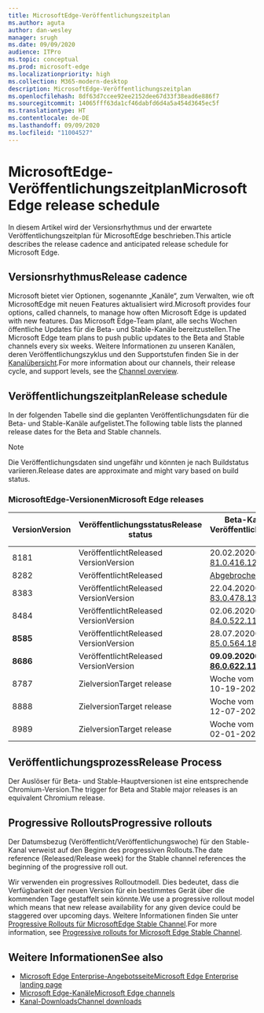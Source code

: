 ```yaml
---
title: MicrosoftEdge-Veröffentlichungszeitplan
ms.author: aguta
author: dan-wesley
manager: srugh
ms.date: 09/09/2020
audience: ITPro
ms.topic: conceptual
ms.prod: microsoft-edge
ms.localizationpriority: high
ms.collection: M365-modern-desktop
description: MicrosoftEdge-Veröffentlichungszeitplan
ms.openlocfilehash: 8df63d7ccee92ee2152dee67d33f38ead6e886f7
ms.sourcegitcommit: 14065fff63da1cf46dabfd6d4a5a454d3645ec5f
ms.translationtype: HT
ms.contentlocale: de-DE
ms.lasthandoff: 09/09/2020
ms.locfileid: "11004527"
---
```

# <span data-ttu-id="0e61f-103">MicrosoftEdge-Veröffentlichungszeitplan</span><span class="sxs-lookup"><span data-stu-id="0e61f-103">Microsoft Edge release schedule</span></span>

<span data-ttu-id="0e61f-104">In diesem Artikel wird der Versionsrhythmus und der erwartete Veröffentlichungszeitplan für MicrosoftEdge beschrieben.</span><span class="sxs-lookup"><span data-stu-id="0e61f-104">This article describes the release cadence and anticipated release schedule for Microsoft Edge.</span></span>

## <span data-ttu-id="0e61f-105">Versionsrhythmus</span><span class="sxs-lookup"><span data-stu-id="0e61f-105">Release cadence</span></span>

<span data-ttu-id="0e61f-106">Microsoft bietet vier Optionen, sogenannte „Kanäle“, zum Verwalten, wie oft MicrosoftEdge mit neuen Features aktualisiert wird.</span><span class="sxs-lookup"><span data-stu-id="0e61f-106">Microsoft provides four options, called channels, to manage how often Microsoft Edge is updated with new features.</span></span> <span data-ttu-id="0e61f-107">Das Microsoft Edge-Team plant, alle sechs Wochen öffentliche Updates für die Beta- und Stable-Kanäle bereitzustellen.</span><span class="sxs-lookup"><span data-stu-id="0e61f-107">The Microsoft Edge team plans to push public updates to the Beta and Stable channels every six weeks.</span></span> <span data-ttu-id="0e61f-108">Weitere Informationen zu unseren Kanälen, deren Veröffentlichungszyklus und den Supportstufen finden Sie in der [Kanalübersicht](https://docs.microsoft.com/DeployEdge/microsoft-edge-channels#channel-overview).</span><span class="sxs-lookup"><span data-stu-id="0e61f-108">For more information about our channels, their release cycle, and support levels, see the [Channel overview](https://docs.microsoft.com/DeployEdge/microsoft-edge-channels#channel-overview).</span></span>

## <span data-ttu-id="0e61f-109">Veröffentlichungszeitplan</span><span class="sxs-lookup"><span data-stu-id="0e61f-109">Release schedule</span></span>

<span data-ttu-id="0e61f-110">In der folgenden Tabelle sind die geplanten Veröffentlichungsdaten für die Beta- und Stable-Kanäle aufgelistet.</span><span class="sxs-lookup"><span data-stu-id="0e61f-110">The following table lists the planned release dates for the Beta and Stable channels.</span></span>

> [!NOTE]
> <span data-ttu-id="0e61f-111">Die Veröffentlichungsdaten sind ungefähr und könnten je nach Buildstatus variieren.</span><span class="sxs-lookup"><span data-stu-id="0e61f-111">Release dates are approximate and might vary based on build status.</span></span>

### <span data-ttu-id="0e61f-112">MicrosoftEdge-Versionen</span><span class="sxs-lookup"><span data-stu-id="0e61f-112">Microsoft Edge releases</span></span>

| <span data-ttu-id="0e61f-113">Version</span><span class="sxs-lookup"><span data-stu-id="0e61f-113">Version</span></span> | <span data-ttu-id="0e61f-114">Veröffentlichungsstatus</span><span class="sxs-lookup"><span data-stu-id="0e61f-114">Release status</span></span> | <span data-ttu-id="0e61f-115">Beta-Kanal</span><span class="sxs-lookup"><span data-stu-id="0e61f-115">Beta Channel</span></span><br><span data-ttu-id="0e61f-116">Veröffentlichungswoche</span><span class="sxs-lookup"><span data-stu-id="0e61f-116">Release week</span></span> | <span data-ttu-id="0e61f-117">Stable-Kanal</span><span class="sxs-lookup"><span data-stu-id="0e61f-117">Stable Channel</span></span><br><span data-ttu-id="0e61f-118">Veröffentlichungswoche</span><span class="sxs-lookup"><span data-stu-id="0e61f-118">Release week</span></span> |
|---------|-----|------|--------|
| <span data-ttu-id="0e61f-119">81</span><span class="sxs-lookup"><span data-stu-id="0e61f-119">81</span></span> | <span data-ttu-id="0e61f-120">Veröffentlicht</span><span class="sxs-lookup"><span data-stu-id="0e61f-120">Released</span></span><br><span data-ttu-id="0e61f-121">Version</span><span class="sxs-lookup"><span data-stu-id="0e61f-121">Version</span></span> | <span data-ttu-id="0e61f-122">20.02.2020</span><span class="sxs-lookup"><span data-stu-id="0e61f-122">02-20-2020</span></span><br>[<span data-ttu-id="0e61f-123">81.0.416.12</span><span class="sxs-lookup"><span data-stu-id="0e61f-123">81.0.416.12</span></span>](https://docs.microsoft.com/DeployEdge/microsoft-edge-relnote-beta-channel#version-81041612-february-20) | <span data-ttu-id="0e61f-124">13.04.2020</span><span class="sxs-lookup"><span data-stu-id="0e61f-124">04-13-2020</span></span><br>[<span data-ttu-id="0e61f-125">81.0.416.53</span><span class="sxs-lookup"><span data-stu-id="0e61f-125">81.0.416.53</span></span>](https://docs.microsoft.com/DeployEdge/microsoft-edge-relnote-stable-channel#version-81041653-april-13) |
| <span data-ttu-id="0e61f-126">82</span><span class="sxs-lookup"><span data-stu-id="0e61f-126">82</span></span> | <span data-ttu-id="0e61f-127">Veröffentlicht</span><span class="sxs-lookup"><span data-stu-id="0e61f-127">Released</span></span> | [<span data-ttu-id="0e61f-128">Abgebrochen</span><span class="sxs-lookup"><span data-stu-id="0e61f-128">Cancelled</span></span>](https://blogs.windows.com/msedgedev/2020/03/20/update-stable-channel-releases/) | [<span data-ttu-id="0e61f-129">Abgebrochen</span><span class="sxs-lookup"><span data-stu-id="0e61f-129">Cancelled</span></span>](https://blogs.windows.com/msedgedev/2020/03/20/update-stable-channel-releases/) |
| <span data-ttu-id="0e61f-130">83</span><span class="sxs-lookup"><span data-stu-id="0e61f-130">83</span></span> | <span data-ttu-id="0e61f-131">Veröffentlicht</span><span class="sxs-lookup"><span data-stu-id="0e61f-131">Released</span></span><br><span data-ttu-id="0e61f-132">Version</span><span class="sxs-lookup"><span data-stu-id="0e61f-132">Version</span></span> | <span data-ttu-id="0e61f-133">22.04.2020</span><span class="sxs-lookup"><span data-stu-id="0e61f-133">04-22-2020</span></span><br>[<span data-ttu-id="0e61f-134">83.0.478.13</span><span class="sxs-lookup"><span data-stu-id="0e61f-134">83.0.478.13</span></span>](https://docs.microsoft.com/DeployEdge/microsoft-edge-relnote-beta-channel#version-83047813-april-22) | <span data-ttu-id="0e61f-135">21.05.2020</span><span class="sxs-lookup"><span data-stu-id="0e61f-135">05-21-2020</span></span><br> [<span data-ttu-id="0e61f-136">83.0.478.37</span><span class="sxs-lookup"><span data-stu-id="0e61f-136">83.0.478.37</span></span>](https://docs.microsoft.com/DeployEdge/microsoft-edge-relnote-stable-channel#version-83047837-may-21) |
| <span data-ttu-id="0e61f-137">84</span><span class="sxs-lookup"><span data-stu-id="0e61f-137">84</span></span> | <span data-ttu-id="0e61f-138">Veröffentlicht</span><span class="sxs-lookup"><span data-stu-id="0e61f-138">Released</span></span><br><span data-ttu-id="0e61f-139">Version</span><span class="sxs-lookup"><span data-stu-id="0e61f-139">Version</span></span> | <span data-ttu-id="0e61f-140">02.06.2020</span><span class="sxs-lookup"><span data-stu-id="0e61f-140">06-02-2020</span></span><br>[<span data-ttu-id="0e61f-141">84.0.522.11</span><span class="sxs-lookup"><span data-stu-id="0e61f-141">84.0.522.11</span></span>](https://docs.microsoft.com/DeployEdge/microsoft-edge-relnote-beta-channel#version-84052211-june-2) | <span data-ttu-id="0e61f-142">16.07.2020</span><span class="sxs-lookup"><span data-stu-id="0e61f-142">07-16-2020</span></span><br> [<span data-ttu-id="0e61f-143">84.0.522.40</span><span class="sxs-lookup"><span data-stu-id="0e61f-143">84.0.522.40</span></span>](https://docs.microsoft.com/DeployEdge/microsoft-edge-relnote-stable-channel#version-84052240-july-16) |
| **<span data-ttu-id="0e61f-144">85</span><span class="sxs-lookup"><span data-stu-id="0e61f-144">85</span></span>** | <span data-ttu-id="0e61f-145">Veröffentlicht</span><span class="sxs-lookup"><span data-stu-id="0e61f-145">Released</span></span><br><span data-ttu-id="0e61f-146">Version</span><span class="sxs-lookup"><span data-stu-id="0e61f-146">Version</span></span> | <span data-ttu-id="0e61f-147">28.07.2020</span><span class="sxs-lookup"><span data-stu-id="0e61f-147">07-28-2020</span></span><br>[<span data-ttu-id="0e61f-148">85.0.564.18</span><span class="sxs-lookup"><span data-stu-id="0e61f-148">85.0.564.18</span></span>](https://docs.microsoft.com/DeployEdge/microsoft-edge-relnote-beta-channel#version-85056418-july-28)  | **<span data-ttu-id="0e61f-149">27.08.2020</span><span class="sxs-lookup"><span data-stu-id="0e61f-149">08-27-2020</span></span>**<br>**[<span data-ttu-id="0e61f-150">85.0.564.41</span><span class="sxs-lookup"><span data-stu-id="0e61f-150">85.0.564.41</span></span>](https://docs.microsoft.com/DeployEdge/microsoft-edge-relnote-stable-channel#version-85056441-august-27)** |
| **<span data-ttu-id="0e61f-151">86</span><span class="sxs-lookup"><span data-stu-id="0e61f-151">86</span></span>** | <span data-ttu-id="0e61f-152">Veröffentlicht</span><span class="sxs-lookup"><span data-stu-id="0e61f-152">Released</span></span><br><span data-ttu-id="0e61f-153">Version</span><span class="sxs-lookup"><span data-stu-id="0e61f-153">Version</span></span> | **<span data-ttu-id="0e61f-154">09.09.2020</span><span class="sxs-lookup"><span data-stu-id="0e61f-154">09-09-2020</span></span>**<br>**[<span data-ttu-id="0e61f-155">86.0.622.11</span><span class="sxs-lookup"><span data-stu-id="0e61f-155">86.0.622.11</span></span>](https://docs.microsoft.com/DeployEdge/microsoft-edge-relnote-beta-channel#version-86062211-september-9)** | <span data-ttu-id="0e61f-156">Woche vom 08.10.2020</span><span class="sxs-lookup"><span data-stu-id="0e61f-156">Week of 10-08-2020</span></span> |
| <span data-ttu-id="0e61f-157">87</span><span class="sxs-lookup"><span data-stu-id="0e61f-157">87</span></span> | <span data-ttu-id="0e61f-158">Zielversion</span><span class="sxs-lookup"><span data-stu-id="0e61f-158">Target release</span></span> | <span data-ttu-id="0e61f-159">Woche vom 19.10.2020</span><span class="sxs-lookup"><span data-stu-id="0e61f-159">Week of 10-19-2020</span></span> | <span data-ttu-id="0e61f-160">Woche vom 19.11.2020</span><span class="sxs-lookup"><span data-stu-id="0e61f-160">Week of 11-19-2020</span></span> |
| <span data-ttu-id="0e61f-161">88</span><span class="sxs-lookup"><span data-stu-id="0e61f-161">88</span></span> | <span data-ttu-id="0e61f-162">Zielversion</span><span class="sxs-lookup"><span data-stu-id="0e61f-162">Target release</span></span> | <span data-ttu-id="0e61f-163">Woche vom 07.12.2020</span><span class="sxs-lookup"><span data-stu-id="0e61f-163">Week of 12-07-2020</span></span> | <span data-ttu-id="0e61f-164">Woche vom 21.01.2021</span><span class="sxs-lookup"><span data-stu-id="0e61f-164">Week of 01-21-2021</span></span> |
| <span data-ttu-id="0e61f-165">89</span><span class="sxs-lookup"><span data-stu-id="0e61f-165">89</span></span> | <span data-ttu-id="0e61f-166">Zielversion</span><span class="sxs-lookup"><span data-stu-id="0e61f-166">Target release</span></span> | <span data-ttu-id="0e61f-167">Woche vom 01.02.2021</span><span class="sxs-lookup"><span data-stu-id="0e61f-167">Week of 02-01-2021</span></span> | <span data-ttu-id="0e61f-168">Woche vom 04.03.2021</span><span class="sxs-lookup"><span data-stu-id="0e61f-168">Week of 03-04-2021</span></span> |

## <span data-ttu-id="0e61f-169">Veröffentlichungsprozess</span><span class="sxs-lookup"><span data-stu-id="0e61f-169">Release Process</span></span>

<span data-ttu-id="0e61f-170">Der Auslöser für Beta- und Stable-Hauptversionen ist eine entsprechende Chromium-Version.</span><span class="sxs-lookup"><span data-stu-id="0e61f-170">The trigger for Beta and Stable major releases is an equivalent Chromium release.</span></span>

## <span data-ttu-id="0e61f-171">Progressive Rollouts</span><span class="sxs-lookup"><span data-stu-id="0e61f-171">Progressive rollouts</span></span>

<span data-ttu-id="0e61f-172">Der Datumsbezug (Veröffentlicht/Veröffentlichungswoche) für den Stable-Kanal verweist auf den Beginn des progressiven Rollouts.</span><span class="sxs-lookup"><span data-stu-id="0e61f-172">The date reference (Released/Release week) for the Stable channel references the beginning of the progressive roll out.</span></span>

<span data-ttu-id="0e61f-173">Wir verwenden ein progressives Rolloutmodell. Dies bedeutet, dass die Verfügbarkeit der neuen Version für ein bestimmtes Gerät über die kommenden Tage gestaffelt sein könnte.</span><span class="sxs-lookup"><span data-stu-id="0e61f-173">We use a progressive rollout model which means that new release availability for any given device could be staggered over upcoming days.</span></span> <span data-ttu-id="0e61f-174">Weitere Informationen finden Sie unter [Progressive Rollouts für MicrosoftEdge Stable Channel](microsoft-edge-update-progressive-rollout.md).</span><span class="sxs-lookup"><span data-stu-id="0e61f-174">For more information, see [Progressive rollouts for Microsoft Edge Stable Channel](microsoft-edge-update-progressive-rollout.md).</span></span>

## <span data-ttu-id="0e61f-175">Weitere Informationen</span><span class="sxs-lookup"><span data-stu-id="0e61f-175">See also</span></span>

- [<span data-ttu-id="0e61f-176">Microsoft Edge Enterprise-Angebotsseite</span><span class="sxs-lookup"><span data-stu-id="0e61f-176">Microsoft Edge Enterprise landing page</span></span>](https://aka.ms/EdgeEnterprise)
- [<span data-ttu-id="0e61f-177">Microsoft Edge-Kanäle</span><span class="sxs-lookup"><span data-stu-id="0e61f-177">Microsoft Edge channels</span></span>](microsoft-edge-channels.md)
- [<span data-ttu-id="0e61f-178">Kanal-Downloads</span><span class="sxs-lookup"><span data-stu-id="0e61f-178">Channel downloads</span></span>](https://www.microsoft.com/edge/business/download)